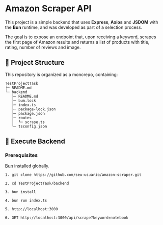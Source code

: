 # Amazon Scraper API

This project is a simple backend that uses **Express**, **Axios** and **JSDOM** with the **Bun** runtime, and was developed as part of a selection process.

The goal is to expose an endpoint that, upon receiving a keyword, scrapes the first page of Amazon results and returns a list of products with title, rating, number of reviews and image.

## 📁 Project Structure

This repository is organized as a monorepo, containing:

```
TestProjectTask
├─ README.md
└─ backend
   ├─ README.md
   ├─ bun.lock
   ├─ index.ts
   ├─ package-lock.json
   ├─ package.json
   ├─ routes
   │  └─ scrape.ts
   └─ tsconfig.json
```

## 🚀 Execute Backend

### Prerequisites

[Bun](https://bun.sh/) installed globally.

```
1. git clone https://github.com/seu-usuario/amazon-scraper.git

2. cd TestProjectTask/backend

3. bun install

4. bun run index.ts

5. http://localhost:3000

6. GET http://localhost:3000/api/scrape?keyword=notebook

```
